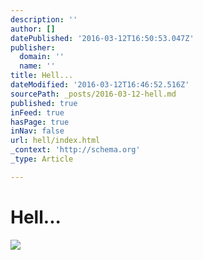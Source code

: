 ```yaml
---
description: ''
author: []
datePublished: '2016-03-12T16:50:53.047Z'
publisher:
  domain: ''
  name: ''
title: Hell...
dateModified: '2016-03-12T16:46:52.516Z'
sourcePath: _posts/2016-03-12-hell.md
published: true
inFeed: true
hasPage: true
inNav: false
url: hell/index.html
_context: 'http://schema.org'
_type: Article

---
```

# Hell...
![](https://the-grid-user-content.s3-us-west-2.amazonaws.com/ce7c8b0d-5f76-4c1f-9c21-1f42738c3d80.png)